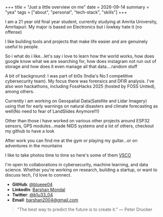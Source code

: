 +++
title = "Just a little overview on me"
date = 2026-09-14
summary = "yea"
tags = ["about", "personal", "tech-stack", "skills"]
+++

I am a 21 year old final year student, currently studying at Amrita University, Amritapuri. My major is based on Electronics but i lowkey hate it (no offense)

I like building tools and projects that make life easier and are genuinely useful to people.

So i what do i like...let's say i love to learn how the world works, how does google know what we are searching for, how does instagram not run out of storage and how does it even manage all that data....random stuff

A bit of background: I was part of bi0s (India's No.1 competitive cybersecurity team). My focus there was forensics and DFIR analysis. I've also won hackathons, including FossHacks 2025 (hosted by FOSS United), among others.

Currently i am working on Geospatial Data(Satellite and Lidar Imagery) using that for early warnings on natural disasters and climate forecasting as well(No need to fear of LandSlides Anymore!!!)

Other than those i have worked on various other projects around ESP32 sensors, GPS modules...made NIDS systems and a lot of others, checkout my github to have a look

After work you can find me at the gym or playing my guitar...or on adventures in the mountains

I like to take photos time to time so here's some of them [VSCO](https://vsco.co/not-just-blue)

I'm open to collaborations in cybersecurity, machine learning, and data science. Whether you're working on research, building a startup, or want to discuss tech, I'd love to connect.

- **GitHub**: [@blueee04](https://github.com/blueee04)
- **LinkedIn**: [Barshan Mondal](https://www.linkedin.com/in/barshan-mondal-3457b1264/)
- **Twitter**: [@b1u33_04](https://twitter.com/b1u33_04)
- **Email**: [barshan2004@gmail.com](mailto:barshan2004@gmail.com)

> "The best way to predict the future is to create it." — Peter Drucker
